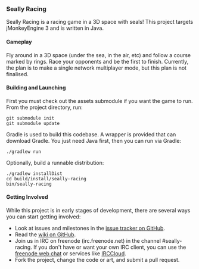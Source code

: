 ### Seally Racing ###

Seally Racing is a racing game in a 3D space with seals! This project targets
jMonkeyEngine 3 and is written in Java.

#### Gameplay

Fly around in a 3D space (under the sea, in the air, etc) and follow a course
marked by rings. Race your opponents and be the first to finish. Currently, the
plan is to make a single network multiplayer mode, but this plan is not
finalised.

#### Building and Launching

First you must check out the assets submodule if you want the game to run. From
the project directory, run:

```shell
git submodule init
git submodule update
```

Gradle is used to build this codebase.
A wrapper is provided that can download Gradle.
You just need Java first, then you can run via Gradle:

```shell
./gradlew run
```

Optionally, build a runnable distribution:

```shell
./gradlew installDist
cd build/install/seally-racing
bin/seally-racing
```

#### Getting Involved

While this project is in early stages of development, there are several ways you
can start getting involved:

* Look at issues and milestones in the
  [issue tracker on GitHub](https://github.com/meoblast001/seally-racing/issues).
* Read the [wiki on GitHub](https://github.com/meoblast001/seally-racing/wiki).
* Join us in IRC on freenode (irc.freenode.net) in the channel #seally-racing.
  If you don't have or want your own IRC client, you can use the
  [freenode web chat](https://webchat.freenode.net/) or services like
  [IRCCloud](https://www.irccloud.com/).
* Fork the project, change the code or art, and submit a pull request.
